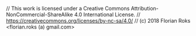 // This work is licensed under a Creative Commons Attribution-NonCommercial-ShareAlike 4.0 International License.
// https://creativecommons.org/licenses/by-nc-sa/4.0/
// (c) 2018 Florian Roks <florian.roks (a) gmail.com>
